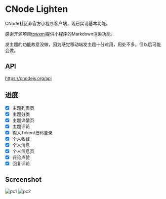 # CNode Lighten
CNode社区非官方小程序客户端，现已实现基本功能。

感谢开源项目[towxml](https://github.com/sbfkcel/towxml)提供小程序的Markdown渲染功能。

发主题的功能故意没做，因为感觉移动端发主题十分难用，用处不多。但以后可能会做。

## API
https://cnodejs.org/api

## 进度
- [x] 主题列表页
- [x] 主题分类
- [x] 主题详情页
- [x] 主题评论
- [x] 输入Token/扫码登录
- [x] 个人收藏
- [x] 个人消息
- [x] 个人信息页
- [x] 评论点赞
- [x] 回复评论

## Screenshot
![pc1](http://img.lxzmww.xyz/cnodescreenshot1.jpg)
![pc2](http://img.lxzmww.xyz/cnodescreenshot2.jpg)